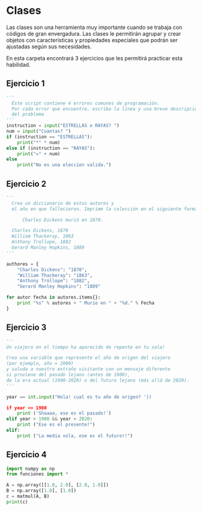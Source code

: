 # Clases
Las clases son una herramienta muy importante cuando se trabaja con códigos de gran envergadura. Las clases le permitirán agrupar y crear objetos con características y propiedades especiales que podrán ser ajustadas según sus necesidades.

En esta carpeta encontrará 3 ejercicios que les permitirá practicar esta habilidad.

## Ejercicio 1
```python
'''
  Este script contiene 4 errores comunes de programación. 
  Por cada error que encuentre, escriba la línea y una breve descripción 
  del problema
'''
instruction = input("ESTRELLAS o RAYAS? ")
num = input("Cuantas? ")
if (instruction == "ESTRELLAS"):
    print("*" * num)
else if (instruction == "RAYAS"):    
    print("=" + num)
else
    print("No es una eleccion valida.")
```

## Ejercicio 2
```python
''' 
  Crea un diccionario de estos autores y
  el año en que fallecieron. Imprime la colección en el siguiente formato:

      Charles Dickens murió en 1870.

  Charles Dickens, 1870
  William Thackeray, 1863
  Anthony Trollope, 1882
  Gerard Manley Hopkins, 1889
'''

authores = {
    "Charles Dickens": "1870",
    "William Thackeray": "1863",
    "Anthony Trollope": "1882",
    "Gerard Manley Hopkins": "1889"

for autor fecha in autores.items{}:
    print "%s" % autores + " Murio en " + "%d." % Fecha
}
```

## Ejercicio 3
```python
'''
Un viajero en el tiempo ha aparecido de repente en tu sala!

Crea una variable que represente el año de origen del viajero
(por ejemplo, año = 2000)
y saluda a nuestro extraño visitante con un mensaje diferente
si proviene del pasado lejano (antes de 1900),
de la era actual (1900-2020) o del futuro lejano (más allá de 2020).
'''

year == int.input("Hola! cual es tu año de origen? '))

if year <= 1900
    print ('Shaaaa, ese es el pasado!')
elif year > 1900 && year < 2020:
    print ("Ese es el presente!")
elif:
    print ("La media vola, ese es el futuro!!")
```

## Ejercicio 4
```python
import numpy as np
from funciones import *

A = np.array([[1.0, 2.0], [2.0, 1.0]])
B = np.array([1.0], [1.0])
c = matmul(A, B)
print(c)
```